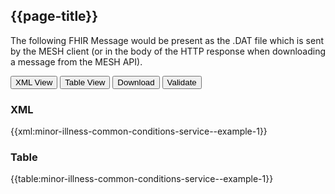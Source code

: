 ## {{page-title}}

The following FHIR Message would be present as the .DAT file which is sent by the MESH client (or in the body of the HTTP response when downloading a message from the MESH API).

<div class="example">
  <button class="nhsd-a-button active" onclick="openTab(event, 'XML View')">XML View</button>
  <button class="nhsd-a-button nhsd-a-button--outline" onclick="openTab(event, 'Table View')">Table View</button>
  <button class="nhsd-a-button nhsd-a-button--outline" onclick="window.open('https://simplifier.net/gpconnect2/minor-illness-common-conditions-service--example-1/$download?format=xml')">Download</button>
  <button class="nhsd-a-button nhsd-a-button--outline" onclick="window.open('https://simplifier.net/gpconnect2/minor-illness-common-conditions-service--example-1/$validate')">Validate</button>

  <div id="XML View" class="tabcontent" style="display:block"> 
    <h3>XML</h3>
    {{xml:minor-illness-common-conditions-service--example-1}}
  </div>

  <div id="Table View" class="tabcontent">
    <h3>Table</h3>
    {{table:minor-illness-common-conditions-service--example-1}}
  </div>
</div>